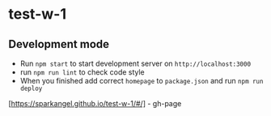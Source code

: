# test-w-1

## Development mode
- Run `npm start` to start development server on `http://localhost:3000`
- run `npm run lint` to check code style
- When you finished add correct `homepage` to `package.json` and run `npm run deploy`

[https://sparkangel.github.io/test-w-1/#/] - gh-page
